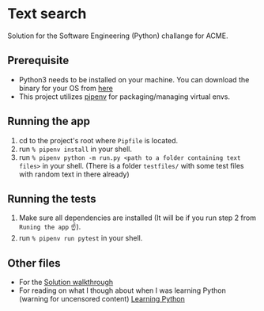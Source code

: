 # Text search

Solution for the Software Engineering (Python) challange for ACME.

## Prerequisite
- Python3 needs to be installed on your machine. You can download the binary for your OS from [here](https://www.python.org/downloads/)
- This project utilizes [pipenv](https://pipenv-fork.readthedocs.io/en/latest/) for packaging/managing virtual envs.

## Running the app
1. cd to the project's root where `Pipfile` is located.
2. run `% pipenv install` in your shell.
3. run `% pipenv python -m run.py <path to a folder containing text files>` in your shell. (There is a folder `testfiles/` with some test files with random text in there already)

## Running the tests

1. Make sure all dependencies are installed (It will be if you run step 2 from `Runing the app` ☝️).
2. run `% pipenv run pytest` in your shell.

## Other files
- For the [Solution walkthrough](./docs/Solution_walkthrough.md)
- For reading on what I though about when I was learning Python (warning for uncensored content) [Learning Python](./docs/Learning_Python.md)